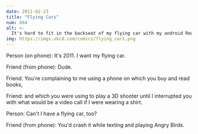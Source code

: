 ```yaml
---
date: 2011-02-23
title: "Flying Cars"
num: 864
alt: >-
  It's hard to fit in the backseat of my flying car with my android Realdoll when we're both wearing jetpacks.
img: https://imgs.xkcd.com/comics/flying_cars.png
---
```

Person (on phone): It's 2011. I want my flying car.

Friend (from phone): Dude.

Friend: You're complaining to me using a phone on which you buy and read books,

Friend: and which you were using to play a 3D shooter until I interrupted you with what would be a video call if I were wearing a shirt.

Person: Can't I have a flying car, too?

Friend (from phone): You'd crash it while texting and playing Angry Birds.

